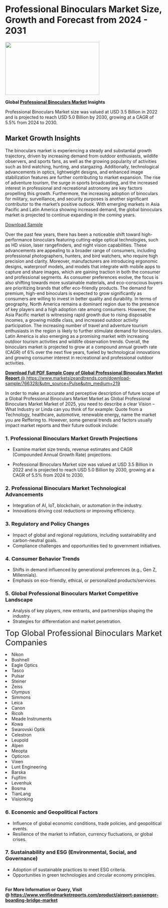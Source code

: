 <H1>Professional Binoculars Market Size, Growth and Forecast from 2024 - 2031</H1><img class="aligncenter size-medium wp-image-584254" src="https://thirdeyenews.in/wp-content/uploads/2024/09/Global-Market-Research-300x168.jpeg" alt="" width="300" height="168" /><p><strong>Global&nbsp;<a href="https://www.marketsizeandtrends.com/download-sample/766328/&amp;utm_source=Pulse&amp;utm_medium=219">Professional Binoculars Market</a> Insights</strong></p><p>Professional Binoculars Market size was valued at USD 3.5 Billion in 2022 and is projected to reach USD 5.0 Billion by 2030, growing at a CAGR of 5.5% from 2024 to 2030.</p><p><h2>Market Growth Insights</h2> <p>The binoculars market is experiencing a steady and substantial growth trajectory, driven by increasing demand from outdoor enthusiasts, wildlife observers, and sports fans, as well as the growing popularity of activities such as bird watching, hunting, and stargazing. Additionally, technological advancements in optics, lightweight designs, and enhanced image stabilization features are further contributing to market expansion. The rise of adventure tourism, the surge in sports broadcasting, and the increased interest in professional and recreational astronomy are key factors propelling this growth. Furthermore, the increasing adoption of binoculars for military, surveillance, and security purposes is another significant contributor to the market’s positive outlook. With emerging markets in Asia Pacific and Latin America showing increased demand, the global binoculars market is projected to continue expanding in the coming years.</p> <p><a href="#">Download Sample</a></p> <p>Over the past few years, there has been a noticeable shift toward high-performance binoculars featuring cutting-edge optical technologies, such as HD vision, laser rangefinders, and night vision capabilities. These advancements are appealing to a broader range of consumers, including professional photographers, hunters, and bird watchers, who require high precision and clarity. Moreover, manufacturers are introducing ergonomic designs, waterproof models, and models that integrate with mobile apps to capture and share images, which are gaining traction in both the consumer and professional segments. As consumer preferences evolve, the focus is also shifting towards more sustainable materials, and eco-conscious buyers are prioritizing brands that offer eco-friendly products. The demand for premium, high-end binoculars is expected to grow significantly as consumers are willing to invest in better quality and durability. In terms of geography, North America remains a dominant region due to the presence of key players and a high adoption rate among consumers. However, the Asia Pacific market is witnessing rapid growth due to rising disposable incomes, a growing middle class, and increased outdoor activity participation. The increasing number of travel and adventure tourism enthusiasts in the region is likely to further stimulate demand for binoculars. Latin America is also emerging as a promising market with increasing outdoor tourism activities and wildlife observation trends. Overall, the binoculars market is projected to grow at a compound annual growth rate (CAGR) of 6% over the next five years, fueled by technological innovations and growing consumer interest in recreational and professional outdoor activities.</p> <p><a href="#"></p><p><span class=""><strong>Download Full PDF Sample Copy of Global Professional Binoculars Market Report</strong> @ <a href="https://www.marketsizeandtrends.com/download-sample/766328/&amp;utm_source=Pulse&amp;utm_medium=219" target="_blank">https://www.marketsizeandtrends.com/download-sample/766328/&amp;utm_source=Pulse&amp;utm_medium=219</a></span></p><p>In order to make an accurate and perceptive description of future scope of a Global&nbsp;Professional Binoculars Market Market as Global&nbsp;Professional Binoculars Market Market of 2025, you need to describe a clear Vision &ndash; What Industry or Linda can you think of for example: Quote from a Technology, healthcare, automotive, renewable energy, name the market you are Reffering to. However, some general trends and factors usually impact market reports and their future outlook include:</p><h3>1.&nbsp;<strong>Professional Binoculars Market Growth Projections</strong></h3><ul><li>Examine market size trends, revenue estimates and CAGR (Compounded Annual Growth Rate) projections.</li><li><p>Professional Binoculars Market size was valued at USD 3.5 Billion in 2022 and is projected to reach USD 5.0 Billion by 2030, growing at a CAGR of 5.5% from 2024 to 2030.</p></li></ul><h3>2.&nbsp;<strong>Professional Binoculars Market Technological Advancements</strong></h3><ul><li>Integration of AI, IoT, blockchain, or automation in the industry.</li><li>Innovations driving cost reductions or improving efficiency.</li></ul><h3>3.&nbsp;<strong>Regulatory and Policy Changes</strong></h3><ul><li>Impact of global and regional regulations, including sustainability and carbon-neutral goals.</li><li>Compliance challenges and opportunities tied to government initiatives.</li></ul><h3>4.&nbsp;<strong>Consumer Behavior Trends</strong></h3><ul><li>Shifts in demand influenced by generational preferences (e.g., Gen Z, Millennials).</li><li>Emphasis on eco-friendly, ethical, or personalized products/services.</li></ul><h3>5.&nbsp;<strong>Global Professional Binoculars Market Competitive Landscape</strong></h3><ul><li>Analysis of key players, new entrants, and partnerships shaping the industry.</li><li>Strategies for differentiation and market penetration.</li></ul><p data-pm-slice="1 1 []"><span style="color: inherit; font-family: inherit; font-size: 25px;">Top Global Professional Binoculars Market Companies</span></p><div class="" data-test-id=""><p><li>Nikon</li><li> Bushnell</li><li> Eagle Optics</li><li> Tasco</li><li> Pulsar</li><li> Steiner</li><li> Zeiss</li><li> Olympus</li><li> Simmons</li><li> Leica</li><li> Canon</li><li> Ricoh</li><li> Meade Instruments</li><li> Kowa</li><li> Swarovski Optik</li><li> Celestron</li><li> Leupold</li><li> Alpen</li><li> Meopta</li><li> Opticron</li><li> Vixen</li><li> Lunt Engineering</li><li> Barska</li><li> Fujifilm</li><li> Levenhuk</li><li> Bosma</li><li> TianLang</li><li> Visionking</li></p></div><h3>6.&nbsp;<strong>Economic and Geopolitical Factors</strong></h3><ul><li>Influence of global economic conditions, trade policies, and geopolitical events.</li><li>Resilience of the market to inflation, currency fluctuations, or global crises.</li></ul><h3>7.&nbsp;<strong>Sustainability and ESG (Environmental, Social, and Governance)</strong></h3><ul><li>Adoption of sustainable practices to meet ESG criteria.</li><li>Opportunities in green technologies and circular economy principles.</li></ul><h2><strong style="font-size: 14px;">For More Information or Query, Visit @&nbsp;</strong><a style="background-color: #ffffff; font-size: 14px;" href="https://www.marketsizeandtrends.com/report/professional-binoculars-market/" target="_blank">https://www.verifiedmarketreports.com/product/airport-passenger-boarding-bridge-market</a></h2>
